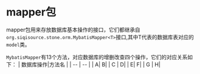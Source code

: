 # mapper包

mapper包用来存放数据库基本操作的接口，它们都继承自`org.siqisource.stone.orm.MybatisMapper<T>`接口,其中T代表的数据库表对应的`model`类。

`MybatisMapper`有13个方法，对应数据库的增删改查四个操作，它们的对应关系如下：
| 数据库操作|方法名 |
| -- | -- |
| A| B|
| C | D|
| E| F|
| G | H|




